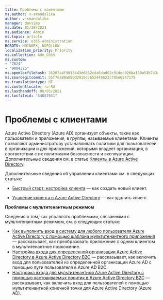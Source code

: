 ```yaml
---
title: Проблемы с клиентами
ms.author: v-smandalika
author: v-smandalika
manager: dansimp
ms.date: 01/29/2021
ms.audience: Admin
ms.topic: article
ms.service: o365-administration
ROBOTS: NOINDEX, NOFOLLOW
localization_priority: Priority
ms.collection: Adm_O365
ms.custom:
- "7824"
- "9004325"
ms.openlocfilehash: 36207a4f9013443e0862cda6dad02c91dec926ba159a53b7434c261e4e719959
ms.sourcegitcommit: b5f7da89a650d2915dc652449623c78be6247175
ms.translationtype: HT
ms.contentlocale: ru-RU
ms.lasthandoff: 08/05/2021
ms.locfileid: "54087941"
---
```

# <a name="issues-with-tenants"></a>Проблемы с клиентами

Azure Active Directory (Azure AD) организует объекты, такие как пользователи и приложения, в группы, называемые клиентами. Клиенты позволяют администратору устанавливать политики для пользователей в организации и для приложений, которыми владеет организация, в соответствии с их политиками безопасности и эксплуатации. Дополнительные сведения см. в статье [Клиенты в Azure Active Directory](https://docs.microsoft.com/azure/active-directory/develop/single-and-multi-tenant-apps).

Дополнительные сведения об управлении клиентами см. в следующих статьях:

- [Быстрый старт: настройка клиента](https://docs.microsoft.com/azure/active-directory/develop/quickstart-create-new-tenant) — как создать новый клиент.

- [Удаление клиента в Azure Active Directory](https://docs.microsoft.com/azure/active-directory/enterprise-users/directory-delete-howto) — как удалить клиент.

**Проблемы с мультитенантным режимом**

Сведения о том, как управлять проблемами, связанными с мультитенантным режимом, см. в следующих статьях:

- [Как выполнить вход в систему для любого пользователя Azure Active Directory с помощью шаблона мультитенантного приложения](https://docs.microsoft.com/azure/active-directory/develop/howto-convert-app-to-be-multi-tenant) — рассказывает, как преобразовать приложение с одним клиентом в мультитенантное приложение.
- [Настройка входа для определенной организации Azure Active Directory в Azure Active Directory B2C](https://docs.microsoft.com/azure/active-directory-b2c/identity-provider-azure-ad-single-tenant?pivots=b2c-user-flow) — рассказывает, как включить вход для пользователей из определенной организации Azure AD с помощью пути пользователя в Azure AD B2C.
- [Настройка входа для мультитенантной Azure Active Directory с помощью настраиваемых политик в Azure Active Directory B2C](https://docs.microsoft.com/azure/active-directory-b2c/identity-provider-azure-ad-multi-tenant?pivots=b2c-custom-policy) — рассказывает, как включить вход для пользователей с помощью мультитенантной конечной точки для Azure Active Directory (Azure AD).






